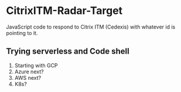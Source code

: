 # CitrixITM-Radar-Target
JavaScript code to respond to Citrix ITM (Cedexis) with whatever id is pointing to it.

## Trying serverless and Code shell

1. Starting with GCP
2. Azure next?
3. AWS next?
4. K8s?
